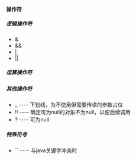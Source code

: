#### 操作符

##### 逻辑操作符
* &
* && 
* |
* ||


##### 运算操作符


##### 其他操作符
* _  ---- 下划线，为不使用但需要传递的参数占位
* !! ---- 确定可为null的对象不为null，以便后续调用
* ?  ---- 可为null

##### 特殊符号
* `` ---- 与java关键字冲突时